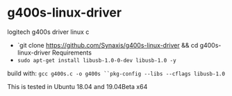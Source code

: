 # g400s-linux-driver
logitech g400s driver linux c 

* `git clone https://github.com/Synaxis/g400s-linux-driver && cd g400s-linux-driver
Requirements
*  `sudo apt-get install libusb-1.0-0-dev libusb-1.0 -y `

build with: 
 `gcc g400s.c -o g400s ``pkg-config --libs --cflags libusb-1.0`

This is tested in Ubuntu 18.04 and 19.04Beta x64
